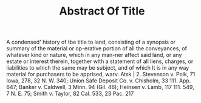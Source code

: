 ---
title: Abstract Of Title
permalink: "/definitions/abstract-of-title.html"
body: A condensed' history of tbe title to land, consisting of a synopsis or summary
  of the material or op-erative portion of all the conveyances, of whatever kind or
  nature, which in any man-ner affect said land, or any estate or interest therein,
  together wlth a statement of all liens, charges, or liabilities to which the same
  may be subject, and of which lt is in any way material for purchasers to be apprised,
  warv. Atsk | 2. Stevenson v. Polk, 71 Iowa, 278, 32 N. W. 340; Union Safe Deposit
  Co. v. Chisholm, 33 111. App. 647; Banker v. Caldwell, 3 Minn. 94 (Gil. 46); Heinsen
  v. Lamb, 117 111. 549, 7 N. E. 75; Smith v. Taylor, 82 Cal. 533, 23 Pac. 217
published_at: '2018-07-07'
layout: post
---